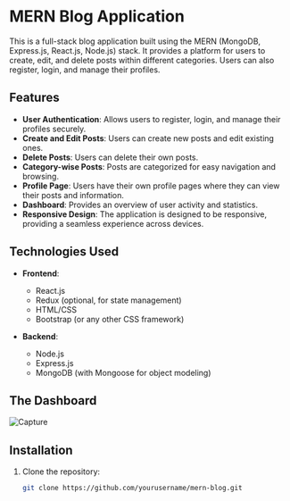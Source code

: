 # MERN Blog Application

This is a full-stack blog application built using the MERN (MongoDB, Express.js, React.js, Node.js) stack. It provides a platform for users to create, edit, and delete posts within different categories. Users can also register, login, and manage their profiles.

## Features

- **User Authentication**: Allows users to register, login, and manage their profiles securely.
- **Create and Edit Posts**: Users can create new posts and edit existing ones.
- **Delete Posts**: Users can delete their own posts.
- **Category-wise Posts**: Posts are categorized for easy navigation and browsing.
- **Profile Page**: Users have their own profile pages where they can view their posts and information.
- **Dashboard**: Provides an overview of user activity and statistics.
- **Responsive Design**: The application is designed to be responsive, providing a seamless experience across devices.

## Technologies Used

- **Frontend**:
  - React.js
  - Redux (optional, for state management)
  - HTML/CSS
  - Bootstrap (or any other CSS framework)

- **Backend**:
  - Node.js
  - Express.js
  - MongoDB (with Mongoose for object modeling)

## The Dashboard

![Capture](https://github.com/ishanchaskar/BlogApplication/assets/91770647/6026018e-aaaf-4527-bfee-3cc4a0efc84b)

## Installation

1. Clone the repository:

   ```bash
   git clone https://github.com/yourusername/mern-blog.git
